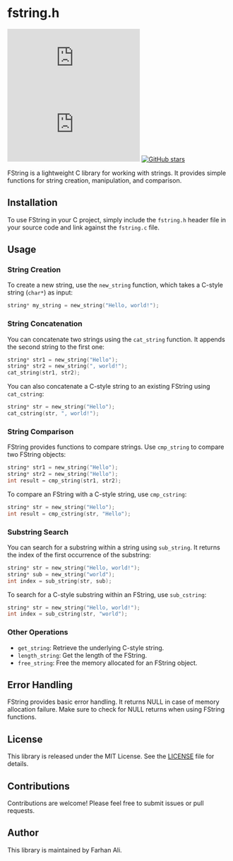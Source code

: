 # fstring.h
[![GitHub](https://img.shields.io/github/license/farhanaliofficial/fstring.h)](https://github.com/farhanaliofficial/fstring.h/blob/main/LICENSE)
[![GitHub release (latest by date)](https://img.shields.io/github/v/release/farhanaliofficial/fstring.h)](https://github.com/farhanaliofficial/fstring.h/releases)
[![GitHub stars](https://img.shields.io/github/stars/farhanaliofficial/fstring.h.svg)](https://github.com/farhanaliofficial/fstring.h/stargazers)

FString is a lightweight C library for working with strings. It provides simple functions for string creation, manipulation, and comparison.

## Installation
To use FString in your C project, simply include the `fstring.h` header file in your source code and link against the `fstring.c` file.

## Usage
### String Creation
To create a new string, use the `new_string` function, which takes a C-style string (`char*`) as input:
```c
string* my_string = new_string("Hello, world!");
```
### String Concatenation
You can concatenate two strings using the `cat_string` function. It appends the second string to the first one:
```c
string* str1 = new_string("Hello");
string* str2 = new_string(", world!");
cat_string(str1, str2);
```
You can also concatenate a C-style string to an existing FString using `cat_cstring`:
```c
string* str = new_string("Hello");
cat_cstring(str, ", world!");
```
### String Comparison
FString provides functions to compare strings. Use `cmp_string` to compare two FString objects:
```c
string* str1 = new_string("Hello");
string* str2 = new_string("Hello");
int result = cmp_string(str1, str2);
```
To compare an FString with a C-style string, use `cmp_cstring`:
```c
string* str = new_string("Hello");
int result = cmp_cstring(str, "Hello");
```
### Substring Search
You can search for a substring within a string using `sub_string`. It returns the index of the first occurrence of the substring:
```c
string* str = new_string("Hello, world!");
string* sub = new_string("world");
int index = sub_string(str, sub);
```
To search for a C-style substring within an FString, use `sub_cstring`:
```c
string* str = new_string("Hello, world!");
int index = sub_cstring(str, "world");
```
### Other Operations
- `get_string`: Retrieve the underlying C-style string.
- `length_string`: Get the length of the FString.
- `free_string`: Free the memory allocated for an FString object.
## Error Handling
FString provides basic error handling. It returns NULL in case of memory allocation failure. Make sure to check for NULL returns when using FString functions.
## License
This library is released under the MIT License. See the [LICENSE](LICENSE) file for details.
## Contributions
Contributions are welcome! Please feel free to submit issues or pull requests.
## Author
This library is maintained by Farhan Ali. 
